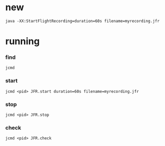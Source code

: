 # new 
```
java -XX:StartFlightRecording=duration=60s filename=myrecording.jfr
```
# running 
### find <pid>
```
jcmd
```
### start
```
jcmd <pid> JFR.start duration=60s filename=myrecording.jfr
```
### stop
```
jcmd <pid> JFR.stop
```
### check
```
jcmd <pid> JFR.check
```

